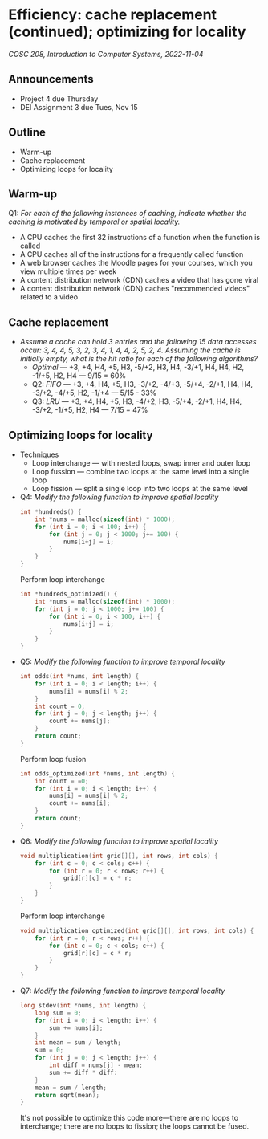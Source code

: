 # Efficiency: cache replacement (continued); optimizing for locality
_COSC 208, Introduction to Computer Systems, 2022-11-04_

## Announcements
* Project 4 due Thursday
* DEI Assignment 3 due Tues, Nov 15

## Outline
* Warm-up
* Cache replacement
* Optimizing loops for locality

## Warm-up
Q1: _For each of the following instances of caching, indicate whether the caching is motivated by temporal or spatial locality._
* A CPU caches the first 32 instructions of a function when the function is called
* A CPU caches all of the instructions for a frequently called function
* A web browser caches the Moodle pages for your courses, which you view multiple times per week
* A content distribution network (CDN) caches a video that has gone viral
* A content distribution network (CDN) caches "recommended videos" related to a video

## Cache replacement
* _Assume a cache can hold 3 entries and the following 15 data accesses occur: 3, 4, 4, 5, 3, 2, 3, 4, 1, 4, 4, 2, 5, 2, 4. Assuming the cache is initially empty, what is the hit ratio for each of the following algorithms?_
    * _Optimal_ — +3, +4, H4, +5, H3, -5/+2, H3, H4, -3/+1, H4, H4, H2, -1/+5, H2, H4 — 9/15 = 60%
    * Q2: _FIFO_ — +3, +4, H4, +5, H3, -3/+2, -4/+3, -5/+4, -2/+1, H4, H4, -3/+2, -4/+5, H2, -1/+4 — 5/15 - 33%
    * Q3: _LRU_ — +3, +4, H4, +5, H3, -4/+2, H3, -5/+4, -2/+1, H4, H4, -3/+2, -1/+5, H2, H4 —  7/15 = 47%

## Optimizing loops for locality
* Techniques
    * Loop interchange — with nested loops, swap inner and outer loop
    * Loop fussion — combine two loops at the same level into a single loop
    * Loop fission — split a single loop into two loops at the same level
* Q4: _Modify the following function to improve spatial locality_
    ```C
    int *hundreds() {
        int *nums = malloc(sizeof(int) * 1000);
        for (int i = 0; i < 100; i++) {
            for (int j = 0; j < 1000; j+= 100) {
                nums[i+j] = i;
            }
        }
    }
    ```
    Perform loop interchange
    ```C
    int *hundreds_optimized() {
        int *nums = malloc(sizeof(int) * 1000);
        for (int j = 0; j < 1000; j+= 100) {
            for (int i = 0; i < 100; i++) {
                nums[i+j] = i;
            }
        }
    }
    ```
* Q5: _Modify the following function to improve temporal locality_
    ```C
    int odds(int *nums, int length) {
        for (int i = 0; i < length; i++) {
            nums[i] = nums[i] % 2;
        }
        int count = 0;
        for (int j = 0; j < length; j++) {
            count += nums[j];
        }
        return count;
    }
    ```
    Perform loop fusion
    ```C
    int odds_optimized(int *nums, int length) {
        int count = =0;
        for (int i = 0; i < length; i++) {
            nums[i] = nums[i] % 2;
            count += nums[i];
        }
        return count;
    }
    ```
* Q6: _Modify the following function to improve spatial locality_
    ```C
    void multiplication(int grid[][], int rows, int cols) {
        for (int c = 0; c < cols; c++) {
            for (int r = 0; r < rows; r++) {
                grid[r][c] = c * r;
            }
        }
    }
    ```
    Perform loop interchange
    ```C
    void multiplication_optimized(int grid[][], int rows, int cols) {
        for (int r = 0; r < rows; r++) {
            for (int c = 0; c < cols; c++) {
                grid[r][c] = c * r;
            }
        }
    }
    ```
* Q7: _Modify the following function to improve temporal locality_
    ```C
    long stdev(int *nums, int length) {
        long sum = 0;
        for (int i = 0; i < length; i++) {
            sum += nums[i];
        }
        int mean = sum / length;
        sum = 0;
        for (int j = 0; j < length; j++) {
            int diff = nums[j] - mean;
            sum += diff * diff:
        }
        mean = sum / length;
        return sqrt(mean);
    }
    ```
    It's not possible to optimize this code more—there are no loops to interchange; there are no loops to fission; the loops cannot be fused.